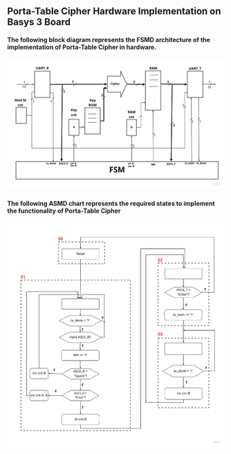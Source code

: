 
## Porta-Table Cipher Hardware Implementation on Basys 3 Board

#### The following block diagram represents the FSMD architecture of the implementation of Porta-Table Cipher in hardware.

![Image](images/porta-table-cipher-fsmd.jpg)

#### The following ASMD chart represents the required states to implement the functionality of Porta-Table Cipher

![Image](images/porta-table-cipher-asmd.jpg)
